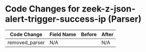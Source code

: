 # Code Changes for zeek-z-json-alert-trigger-success-ip (Parser)

| Code Change | Field Name | Before | After |
|-------------|------------|--------|-------|
| removed_parser | N/A |  | N/A |